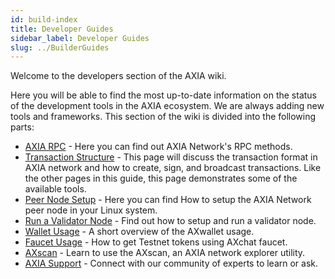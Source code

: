 ```yaml
---
id: build-index
title: Developer Guides
sidebar_label: Developer Guides
slug: ../BuilderGuides
---
```


Welcome to the developers section of the AXIA wiki.

Here you will be able to find the most up-to-date information on the status of the development tools in the AXIA ecosystem. We are always adding new tools and frameworks.
This section of the wiki is divided into the following parts:



- [AXIA RPC](AXIANetworkRPC) -  Here you can find out AXIA Network's RPC methods.
- [Transaction Structure](TransactionStructure) - This page will discuss the transaction format in AXIA network and how to create, sign, and broadcast transactions. Like the other pages in this guide, this page demonstrates some of the available tools.
- [Peer Node Setup](PeerNodeSetup) - Here you can find How to setup the AXIA Network peer node in your Linux system.
- [Run a Validator Node](build-node-management) - Find out how to setup and run a validator node.
- [Wallet Usage](AXwallet) -  A short overview of the AXwallet usage.
- [Faucet Usage](Faucet) - How to get Testnet tokens using AXchat faucet.
- [AXscan](AXscan) - Learn to use the AXscan, an AXIA network explorer utility.
- [AXIA Support](https://discord.gg/axianetwork) - Connect with our community of experts to learn or ask.

